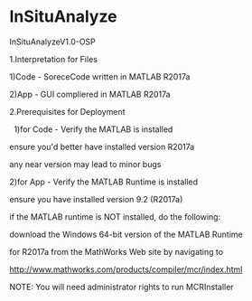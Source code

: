 # InSituAnalyze
InSituAnalyzeV1.0-OSP

1.Interpretation for Files

   1)Code - SoreceCode written in MATLAB R2017a
  
   2)App  - GUI compliered in MATLAB R2017a


2.Prerequisites for Deployment

   1)for Code - Verify the MATLAB is installed
    
   ensure you'd better have installed version R2017a
               
   any near version may lead to minor bugs
               
   2)for App  - Verify the MATLAB Runtime is installed
    
   ensure you have installed version 9.2 (R2017a)
               
   if the MATLAB runtime is NOT installed, do the following:
        
   download the Windows 64-bit version of the MATLAB Runtime
               
   for R2017a from the MathWorks Web site by navigating to
               
   http://www.mathworks.com/products/compiler/mcr/index.html
               
   NOTE: You will need administrator rights to run MCRInstaller
